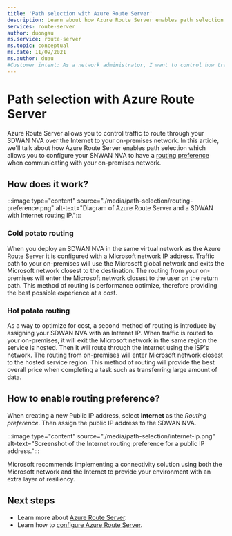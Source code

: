 ```yaml
---
title: 'Path selection with Azure Route Server'
description: Learn about how Azure Route Server enables path selection for your network virtual appliance.
services: route-server
author: duongau
ms.service: route-server
ms.topic: conceptual
ms.date: 11/09/2021
ms.author: duau
#Customer intent: As a network administrator, I want to control how traffic is routed from Azure to my on-premises network.
---
```


# Path selection with Azure Route Server

Azure Route Server allows you to control traffic to route through your SDWAN NVA over the Internet to your on-premises network. In this article, we'll talk about how Azure Route Server enables path selection which allows you to configure your SNWAN NVA to have a [routing preference](../virtual-network/ip-services/routing-preference-overview.md) when communicating with your on-premises network.

## How does it work?

:::image type="content" source="./media/path-selection/routing-preference.png" alt-text="Diagram of Azure Route Server and a SDWAN with Internet routing IP.":::

### Cold potato routing

When you deploy an SDWAN NVA in the same virtual network as the Azure Route Server it is configured with a Microsoft network IP address. Traffic path to your on-premises will use the Microsoft global network and exits the Microsoft network closest to the destination. The routing from your on-premises will enter the Microsoft network closest to the user on the return path. This method of routing is performance optimize, therefore providing the best possible experience at a cost. 

### Hot potato routing

As a way to optimize for cost, a second method of routing is introduce by assigning your SDWAN NVA with an Internet IP. When traffic is routed to your on-premises, it will exit the Microsoft network in the same region the service is hosted. Then it will route through the Internet using the ISP's network. The routing from on-premises will enter Microsoft network closest to the hosted service region. This method of routing will provide the best overall price when completing a task such as transferring large amount of data.

## How to enable routing preference?

When creating a new Public IP address, select **Internet** as the *Routing preference*. Then assign the public IP address to the SDWAN NVA.

:::image type="content" source="./media/path-selection/internet-ip.png" alt-text="Screenshot of the Internet routing preference for a public IP address.":::

Microsoft recommends implementing a connectivity solution using both the Microsoft network and the Internet to provide your environment with an extra layer of resiliency.

## Next steps

- Learn more about [Azure Route Server](route-server-faq.md).
- Learn how to [configure Azure Route Server](quickstart-configure-route-server-powershell.md).

